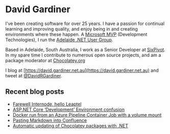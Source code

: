 # David Gardiner

I've been creating software for over 25 years. I have a passion for continual learning and improving quality, and enjoy being in and creating environments where these happen. A [Microsoft MVP](https://mvp.microsoft.com/en-us/PublicProfile/5001655) (Development Technologies), I run the [Adelaide .NET User Group](https://www.adnug.net).

Based in Adelaide, South Australia, I work as a Senior Developer at [SixPivot](https://www.sixpivot.com.au). In my spare time I contribute to numerous open source projects, and am a package moderator at [Chocolatey.org](https://chocolatey.org)

I blog at [https://david.gardiner.net.au](https://david.gardiner.net.au) and tweet at [@DavidRGardiner](https://twitter.com/DavidRGardiner).

## Recent blog posts

<!--START_SECTION:posts-->
* [Farewell Internode, hello Leaptel](https:&#x2F;&#x2F;david.gardiner.net.au&#x2F;2024&#x2F;08&#x2F;leaptel.html)
* [ASP.NET Core ‘Development’ Environment confusion](https:&#x2F;&#x2F;david.gardiner.net.au&#x2F;2024&#x2F;05&#x2F;aspnet-development-environments.html)
* [Docker run from an Azure Pipeline Container Job with a volume mount](https:&#x2F;&#x2F;david.gardiner.net.au&#x2F;2024&#x2F;05&#x2F;docker-run-mount.html)
* [Pasting Markdown into Confluence](https:&#x2F;&#x2F;david.gardiner.net.au&#x2F;2024&#x2F;04&#x2F;paste-markdown-confluence.html)
* [Automatic updating of Chocolatey packages with .NET](https:&#x2F;&#x2F;david.gardiner.net.au&#x2F;2024&#x2F;03&#x2F;au-dotnet.html)
<!--END_SECTION:posts-->
